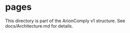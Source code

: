 # pages
This directory is part of the ArionComply v1 structure. See docs/Architecture.md for details.
